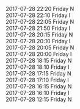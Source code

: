 2017-07-28 22:20 Friday  N  
2017-07-28 22:10 Friday  I  
2017-07-28 22:05 Friday  N  
2017-07-28 21:50 Friday  I  
2017-07-28 20:15 Friday  N  
2017-07-28 20:10 Friday  I  
2017-07-28 20:05 Friday  N  
2017-07-28 20:00 Friday  I  
2017-07-28 18:15 Friday  N  
2017-07-28 18:10 Friday  I  
2017-07-28 17:15 Friday  N  
2017-07-28 17:10 Friday  I  
2017-07-28 16:15 Friday  N  
2017-07-28 16:10 Friday  I  
2017-07-28 12:15 Friday  N  
